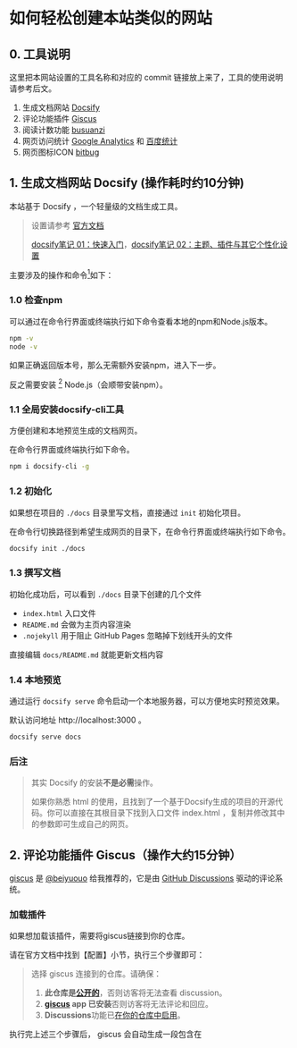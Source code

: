 # 如何轻松创建本站类似的网站

## 0. 工具说明

这里把本网站设置的工具名称和对应的 commit 链接放上来了，工具的使用说明请参考后文。

1. 生成文档网站 [Docsify](https://github.com/youngfish42/note/commit/062ff0db1d6acff80a5e54b6caac497d1bd97e69)
2. 评论功能插件 [Giscus](https://github.com/youngfish42/note/commit/765fd8a0bfc66f116901f4a306cab444faf43dd3)
3. 阅读计数功能 [busuanzi](https://github.com/youngfish42/note/commit/6538894a9ddf47ec6379085f732c666faabf4419)
4. 网页访问统计 [Google Analytics](https://github.com/youngfish42/note/commit/32ace114edaca629cebd24d5ae2eecf35907b821) 和 [百度统计](https://github.com/youngfish42/note/commit/4e26e94586b05e959d9b4df7923f2c14889531cd)
5. 网页图标ICON [bitbug](https://github.com/youngfish42/note/commit/6868f1f59b930347e281735081357864c1aae9eb)

## 1. 生成文档网站 Docsify (操作耗时约10分钟)

本站基于 Docsify ，一个轻量级的文档生成工具。

> 设置请参考 [官方文档](https://docsify.js.org/#/zh-cn/)
>
> [docsify笔记 01：快速入门](https://blog.csdn.net/Naisu_kun/article/details/128235127)，[docsify笔记 02：主题、插件与其它个性化设置](https://blog.csdn.net/Naisu_kun/article/details/128254451)

主要涉及的操作和命令[^docsify_quickstart]如下：

### 1.0 检查npm 

可以通过在命令行界面或终端执行如下命令查看本地的npm和Node.js版本。

```bash
npm -v
node -v
```

如果正确返回版本号，那么无需额外安装npm，进入下一步。

反之需要安装 [^nodejs-install-setup] Node.js（会顺带安装npm）。

### 1.1 全局安装docsify-cli工具

方便创建和本地预览生成的文档网页。

在命令行界面或终端执行如下命令。

```bash
npm i docsify-cli -g
```

### 1.2 初始化

如果想在项目的 `./docs` 目录里写文档，直接通过 `init` 初始化项目。

在命令行切换路径到希望生成网页的目录下，在命令行界面或终端执行如下命令。

```bash
docsify init ./docs
```

### 1.3 撰写文档

初始化成功后，可以看到 `./docs` 目录下创建的几个文件

- `index.html` 入口文件
- `README.md` 会做为主页内容渲染
- `.nojekyll` 用于阻止 GitHub Pages 忽略掉下划线开头的文件

直接编辑 `docs/README.md` 就能更新文档内容

### 1.4 本地预览

通过运行 `docsify serve` 命令启动一个本地服务器，可以方便地实时预览效果。

默认访问地址 http://localhost:3000 。

```bash
docsify serve docs
```

### 后注

> 其实 Docsify 的安装**不是必需**操作。
>
> 如果你熟悉 html 的使用，且找到了一个基于Docsify生成的项目的开源代码。你可以直接在其根目录下找到入口文件 index.html ，复制并修改其中的参数即可生成自己的网页。



## 2. 评论功能插件 Giscus（操作大约15分钟）

[giscus](https://giscus.app/zh-CN) 是 [@beiyuouo](https://github.com/beiyuouo/) 给我推荐的，它是由 [GitHub Discussions](https://docs.github.com/en/discussions) 驱动的评论系统。

### 加载插件

如果想加载该插件，需要将giscus链接到你的仓库。

请在官方文档中找到【配置】小节，执行三个步骤即可：

> 选择 giscus 连接到的仓库。请确保：
>
> 1. **此仓库是[公开的](https://docs.github.com/en/github/administering-a-repository/managing-repository-settings/setting-repository-visibility#making-a-repository-public)**，否则访客将无法查看 discussion。
> 2. **[giscus](https://github.com/apps/giscus) app 已安装**否则访客将无法评论和回应。
> 3. **Discussions**功能已[在你的仓库中启用](https://docs.github.com/en/github/administering-a-repository/managing-repository-settings/enabling-or-disabling-github-discussions-for-a-repository)。

执行完上述三个步骤后， giscus 会自动生成一段包含在 <script> 标签 中的代码，你把这段代码插入网站入口文件 index.html 的对应位置即可。

```html
<script src="https://giscus.app/client.js"
        data-repo="[在此输入仓库]"
        data-repo-id="[在此输入仓库 ID]"
        data-category="[在此输入分类名]"
        data-category-id="[在此输入分类 ID]"
        data-mapping="pathname"
        data-strict="0"
        data-reactions-enabled="1"
        data-emit-metadata="0"
        data-input-position="bottom"
        data-theme="preferred_color_scheme"
        data-lang="zh-CN"
        crossorigin="anonymous"
        async>
</script>
```

如果不知道怎么操作，可以**参考我的实现流程 commit  [Giscus](https://github.com/youngfish42/note/commit/765fd8a0bfc66f116901f4a306cab444faf43dd3)** 。

需要特别注意的是四个字段。将其替换为你自己的信息后，插件应该就能正常加载了。

```html
        data-repo="[在此输入仓库]"
        data-repo-id="[在此输入仓库 ID]"
        data-category="[在此输入分类名]"
        data-category-id="[在此输入分类 ID]"
```

### 后注

如果你曾经使用 gitalk 等基于github issue功能的评论系统，也可以将 issue 转换为discussion，再接入 giscus 插件实现评论功能[^migrating]。

## 3. 阅读计数功能 busuanzi

这里是 [@beiyuouo](https://github.com/beiyuouo/) 帮我实现的，非常感谢他。

对应的 commit [busuanzi](https://github.com/youngfish42/note/commit/6538894a9ddf47ec6379085f732c666faabf4419)

## 网页访问统计 

### Google Analytics

[Google Analytics](https://analytics.google.com/analytics/web/)

> 好像没被正确配置，之后再写

### 百度统计

[百度统计](https://tongji.baidu.com)

> 好像没被正确配置，之后再写

## 网页图标ICON

**favicon.ico**一般用于作为缩略的网站标志，它显示位于浏览器的地址栏或者在标签上，如图红圈的位置，用于显示网站的logo。目前主要的浏览器都支持 *favicon.ico* 图标。

![](https://www.bitbug.net/img/eg_favicon.png)

我先画了一个方形的图片，然后用 [bitbug](https://www.bitbug.net/) 压缩到 32x32 尺寸。

![fish_favicon.ico](..\fish_favicon.ico) 



[^docsify_quickstart]: https://docsify.js.org/#/zh-cn/quickstart
[^nodejs-install-setup]: https://www.runoob.com/nodejs/nodejs-install-setup.html
[^migrating]: https://github.com/giscus/giscus#migrating